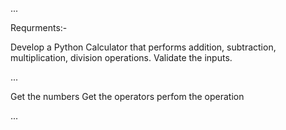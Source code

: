 ...

Requrments:-

Develop a Python Calculator  that performs addition, subtraction, multiplication, division operations. Validate the inputs.

...

 Get the numbers
 Get the operators
 perfom the operation 

...